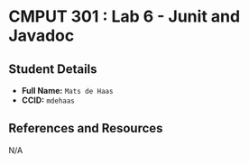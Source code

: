 # CMPUT 301 : Lab 6 - Junit and Javadoc

## Student Details

- **Full Name:** `Mats de Haas`
- **CCID:** `mdehaas`

## References and Resources

N/A

